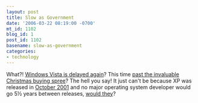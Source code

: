 ```yaml
---
layout: post
title: Slow as Government
date: '2006-03-22 08:19:00 -0700'
mt_id: 1102
blog_id: 1
post_id: 1102
basename: slow-as-government
categories:
- technology
---
```

<p>What?! <a href="http://www.microsoft.com/presspass/press/2006/mar06/03-21WindowsVistaDeliveryPR.mspx">Windows Vista is delayed again</a>? This time <a href="http://minimsft.blogspot.com/2006/03/vista-2007-fire-leadership-now.html">past the invaluable Christmas buying spree</a>? The hell you say! It just can't be because XP was released in <a href="http://www.google.com/search?q=windows%20xp%20release%20date">October 2001</a> and no major operating system developer would go 5&#xBD; years between releases, <a href="http://en.wikipedia.org/wiki/Mac_OS_X_history#Releases">would they</a>?</p>
